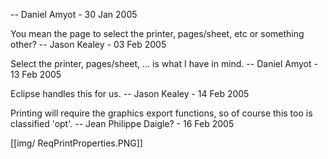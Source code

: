 -- Daniel Amyot - 30 Jan 2005

You mean the page to select the printer, pages/sheet, etc or something other? -- Jason Kealey - 03 Feb 2005

Select the printer, pages/sheet, ... is what I have in mind. -- Daniel Amyot - 13 Feb 2005

Eclipse handles this for us. -- Jason Kealey - 14 Feb 2005

Printing will require the graphics export functions, so of course this too is classified 'opt'. -- Jean Philippe Daigle? - 16 Feb 2005

[[img/ ReqPrintProperties.PNG]]